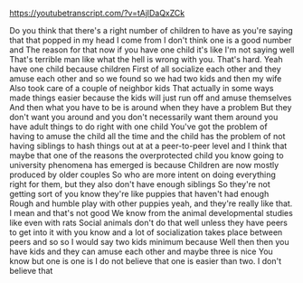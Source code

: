 https://youtubetranscript.com/?v=tAjlDaQxZCk

 Do you think that there's a right number of children to have as you're saying that that popped in my head I come from I don't think one is a good number and The reason for that now if you have one child it's like I'm not saying well That's terrible man like what the hell is wrong with you. That's hard. Yeah have one child because children First of all socialize each other and they amuse each other and so we found so we had two kids and then my wife Also took care of a couple of neighbor kids That actually in some ways made things easier because the kids will just run off and amuse themselves And then what you have to be is around when they have a problem But they don't want you around and you don't necessarily want them around you have adult things to do right with one child You've got the problem of having to amuse the child all the time and the child has the problem of not having siblings to hash things out at at a peer-to-peer level and I think that maybe that one of the reasons the overprotected child you know going to university phenomena has emerged is because Children are now mostly produced by older couples So who are more intent on doing everything right for them, but they also don't have enough siblings So they're not getting sort of you know they're like puppies that haven't had enough Rough and humble play with other puppies yeah, and they're really like that. I mean and that's not good We know from the animal developmental studies like even with rats Social animals don't do that well unless they have peers to get into it with you know and a lot of socialization takes place between peers and so so I would say two kids minimum because Well then then you have kids and they can amuse each other and maybe three is nice You know but one is one is I do not believe that one is easier than two. I don't believe that